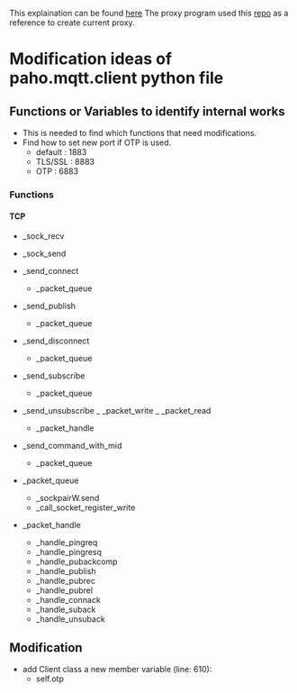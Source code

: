 This explaination can be found [here](https://medium.com/@md.julfikar.mahmud/secure-socket-programming-in-python-d37b93233c69)
The proxy program used this [repo](git@github.com:Aludirk/tcp-proxy.git) as a reference to create current proxy.

# Modification ideas of paho.mqtt.client python file

## Functions or Variables to identify internal works

- This is needed to find which functions that need modifications.
- Find how to set new port if OTP is used.
    - default : 1883
    - TLS/SSL : 8883
    - OTP     : 6883

### Functions

#### TCP

- _sock_recv
- _sock_send
- _send_connect
    - _packet_queue
- _send_publish
    - _packet_queue
- _send_disconnect
    - _packet_queue
- _send_subscribe
    - _packet_queue
- _send_unsubscribe
_ _packet_write
_ _packet_read
    - _packet_handle
- _send_command_with_mid
    - _packet_queue

- _packet_queue
    - _sockpairW.send
    - _call_socket_register_write
- _packet_handle
    - _handle_pingreq
    - _handle_pingresq
    - _handle_pubackcomp
    - _handle_publish
    - _handle_pubrec
    - _handle_pubrel
    - _handle_connack
    - _handle_suback
    - _handle_unsuback


## Modification

- add Client class a new member variable (line: 610):
    - self.otp
